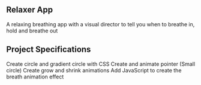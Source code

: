 ## Relaxer App

A relaxing breathing app with a visual director to tell you when to breathe in, hold and breathe out

## Project Specifications

Create circle and gradient circle with CSS
Create and animate pointer (Small circle)
Create grow and shrink animations
Add JavaScript to create the breath animation effect

